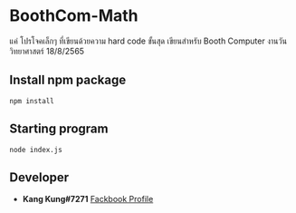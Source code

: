 # BoothCom-Math
แค่ โปรโจคเล็กๆ ที่เขียนด้วยความ hard code ขั้นสุด
เขียนสำหรับ Booth Computer งานวันวิทยาศาสตร์ 18/8/2565

## Install npm package
```
npm install
```

## Starting program
```
node index.js
```

## Developer
 - **Kang Kung#7271** [Fackbook Profile](https://www.facebook.com/KangKung0001)